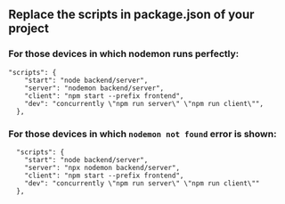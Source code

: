 ## Replace the scripts in package.json of your project

### For those devices in which nodemon runs perfectly:
```  
"scripts": {
    "start": "node backend/server",
    "server": "nodemon backend/server",
    "client": "npm start --prefix frontend",
    "dev": "concurrently \"npm run server\" \"npm run client\"",
  },
```

### For those devices in which <code>nodemon not found</code> error is shown:
```
  "scripts": {
    "start": "node backend/server",
    "server": "npx nodemon backend/server",
    "client": "npm start --prefix frontend",
    "dev": "concurrently \"npm run server\" \"npm run client\""
  },
```
